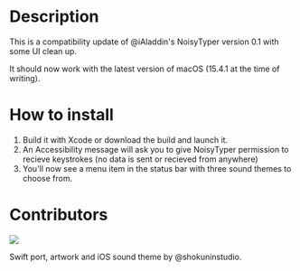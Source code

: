 # Description

This is a compatibility update of @iAladdin's NoisyTyper version 0.1 with some UI clean up.

It should now work with the latest version of macOS (15.4.1 at the time of writing).

# How to install

1. Build it with Xcode or download the build and launch it.
2. An Accessibility message will ask you to give NoisyTyper permission to recieve keystrokes (no data is sent or recieved from anywhere)
3. You'll now see a  menu item in the status bar with three sound themes to choose from.

# Contributors

<a href="https://github.com/iAladdin/NoisyTyper-Swift/graphs/contributors">
  <img src="https://contributors-img.firebaseapp.com/image?repo=iAladdin/NoisyTyper-Swift" />
</a>

Swift port, artwork and iOS sound theme by @shokuninstudio.
